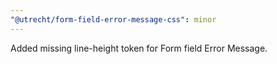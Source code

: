 ```yaml
---
"@utrecht/form-field-error-message-css": minor
---
```


Added missing line-height token for Form field Error Message.

